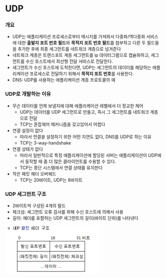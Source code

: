 # UDP

### 개요

- UDP는 애플리케이션 프로세스로부터 메시지를 가져와서 다중화/역다중화 서비스에 대한 **출발지 포트 번호 필드**와 **목적지 포트 번호 필드**를 첨부하고 다른 두 필드들을 추가한 후에 최종 세그먼트를 네트워크 계층으로 넘겨준다
- 네트워크 계층은 트랜스포트 계층 세그먼트를 ip 데이터그램으로 캡슐화하고, 세그먼트를 수신 호스트에서 최선형 전달 서비스로 전달한다.
- 세그먼트가 수신 호스트에 도착한다면, UDP는 세그먼트의 데이터를 해당하는 애플리케이션 프로세스로 전달하기 위해서 **목적지 포트 번호**를 사용한다.
- DNS: UDP를 사용하는 애플리케이션 계층 프로토콜의 예

### UDP로 개발하는 이유

- 무슨 데이터를 언제 보낼지에 대해 애플리케이션 레벨에서 더 정교한 제어
    - UDP는 데이터를 UDP 세그먼트로 만들고, 즉시 그 세그먼트를 네트워크 계층으로 전달
    - TCP는 혼잡제어 메커니즘을 갖고있어서 어렵다
- 연결 설정이 없다
    - 따라서 연결을 설정하기 위한 어떤 지연도 없다, DNS를 UDP로 하는 이유
    - TCP는 3-way-handshake
- 연결 상태가 없다
    - 따라서 일반적으로 특정 애플리케이션에 할당된 서버는 애플리케이션이 UDP에서 동작할 때 좀 더 많은 클라이언트를 수용할 수 있다.
    - TCP는 종단 시스템에서 연결 상태를 유지한다
- 작은 패킷 헤더 오버헤드
    - TCP는 20바이트, UDP는 8바이트

### UDP 세그먼트 구조

- 2바이트씩 구성된 4개의 필드
- 체크섬: 세그먼트 오류 검사를 위해 수신 호스트에 의해서 사용
- 길이: 헤더를 포함하는 UDP 세그먼트의 길이(바이트 단위)를 나타낸다

![image_0](../image/UDP_1.png)
